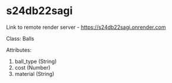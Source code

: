 # s24db22sagi

Link to remote render server - <https://s24db22sagi.onrender.com>

Class: Balls

Attributes:
1. ball_type (String)
2. cost (Number)
3. material (String)
